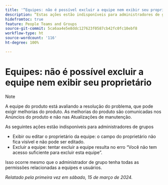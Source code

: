 ```yaml
---
title: '“Equipes: não é possível excluir a equipe nem exibir seu proprietário”'
description: “Estas ações estão indisponíveis para administradores de grupos.”
hidefromtoc: true
feature: People Teams and Groups
source-git-commit: 5ca6aa4e5e8ddc127623f0587cb42fc0fc10ebf8
workflow-type: ht
source-wordcount: '116'
ht-degree: 100%

---
```



# Equipes: não é possível excluir a equipe nem exibir seu proprietário

>[!NOTE]
>
>A equipe do produto está avaliando a resolução do problema, que pode exigir melhorias do produto. As melhorias do produto são comunicadas nos Anúncios do produto e não nas Atualizações de manutenção.

As seguintes ações estão indisponíveis para administradores de grupos

* Exibir ou editar o proprietário da equipe: o campo do proprietário não fica visível e não pode ser editado.
* Excluir a equipe: tentar excluir a equipe resulta no erro “Você não tem acesso suficiente para excluir esta equipe”.

Isso ocorre mesmo que o administrador de grupo tenha todas as permissões relacionadas a equipes e usuários.

_Relatado pela primeira vez em sábado, 15 de março de 2024._

